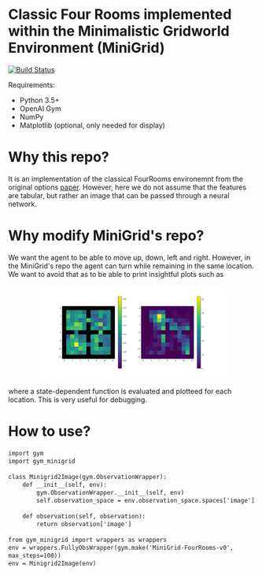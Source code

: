 # Classic Four Rooms implemented within the Minimalistic Gridworld Environment (MiniGrid)

[![Build Status](https://travis-ci.org/maximecb/gym-minigrid.svg?branch=master)](https://travis-ci.org/maximecb/gym-minigrid)


Requirements:
- Python 3.5+
- OpenAI Gym
- NumPy
- Matplotlib (optional, only needed for display)

# Why this repo?

It is an implementation of the classical FourRooms environemnt from the original options [paper](https://www.cs.mcgill.ca/~dprecup/publications/SPS-aij.pdf). However, here we do not assume that the features are tabular, but rather an image that can be passed through a neural network.

# Why modify MiniGrid's repo?

We want the agent to be able to move up, down, left and right. However, in the MiniGrid's repo the agent can turn while remaining in the same location. We want to avoid that as to be able to print insightful plots such as

<p align="center">
<img src="/figures/four-rooms-visuals.png" width=380>
</p>

where a state-dependent function is evaluated and plotteed for each location. This is very useful for debugging.

# How to use?

```
import gym
import gym_minigrid

class Minigrid2Image(gym.ObservationWrapper):
    def __init__(self, env):
        gym.ObservationWrapper.__init__(self, env)
        self.observation_space = env.observation_space.spaces['image']

    def observation(self, observation):
        return observation['image']

from gym_minigrid import wrappers as wrappers
env = wrappers.FullyObsWrapper(gym.make('MiniGrid-FourRooms-v0', max_steps=100))
env = Minigrid2Image(env)
```



